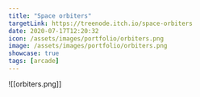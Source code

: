 ```yaml
---
title: "Space orbiters"
targetLink: https://treenode.itch.io/space-orbiters
date: 2020-07-17T12:20:32
icon: /assets/images/portfolio/orbiters.png
image: /assets/images/portfolio/orbiters.png
showcase: true
tags: [arcade]
---
```

![[orbiters.png]]
